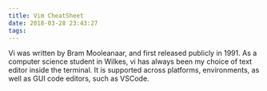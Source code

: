 ```yaml
---
title: Vim CheatSheet
date: 2018-03-28 23:43:27
tags:
---
```


Vi was written by Bram Mooleanaar, and first released publicly in 1991. As a computer science student in Wilkes, vi has always been my choice of text editor inside the terminal. It is supported across platforms, environments, as well as GUI code editors, such as VSCode.